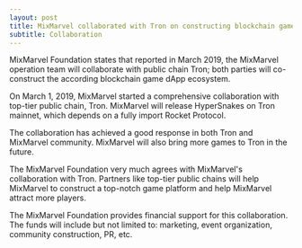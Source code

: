 ```yaml
---
layout: post
title: MixMarvel collaborated with Tron on constructing blockchain game dApp ecosystem
subtitle: Collaboration
---
```


MixMarvel Foundation states that reported in March 2019, the MixMarvel operation team will collaborate with public chain Tron; both parties will co-construct the according blockchain game dApp ecosystem.

On March 1, 2019, MixMarvel started a comprehensive collaboration with top-tier public chain, Tron. MixMarvel will release HyperSnakes on Tron mainnet, which depends on a fully import Rocket Protocol.

The collaboration has achieved a good response in both Tron and MixMarvel community. MixMarvel will also bring more games to Tron in the future.

The MixMarvel Foundation very much agrees with MixMarvel's collaboration with Tron. Partners like top-tier public chains will help MixMarvel to construct a top-notch game platform and help MixMarvel attract more players. 

The MixMarvel Foundation provides financial support for this collaboration. The funds will include but not limited to: marketing, event organization, community construction, PR, etc. 

